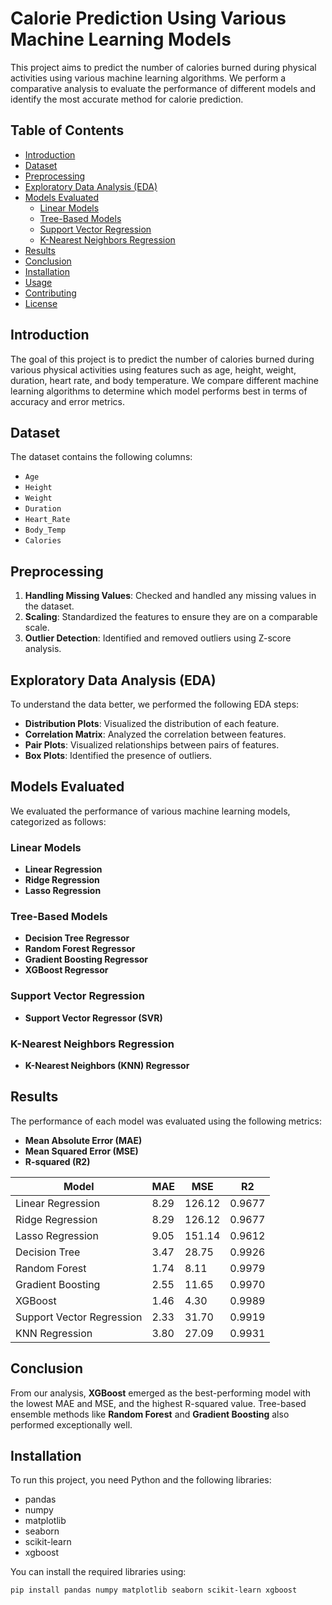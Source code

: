 # Calorie Prediction Using Various Machine Learning Models

This project aims to predict the number of calories burned during physical activities using various machine learning algorithms. We perform a comparative analysis to evaluate the performance of different models and identify the most accurate method for calorie prediction.

## Table of Contents
- [Introduction](#introduction)
- [Dataset](#dataset)
- [Preprocessing](#preprocessing)
- [Exploratory Data Analysis (EDA)](#exploratory-data-analysis-eda)
- [Models Evaluated](#models-evaluated)
  - [Linear Models](#linear-models)
  - [Tree-Based Models](#tree-based-models)
  - [Support Vector Regression](#support-vector-regression)
  - [K-Nearest Neighbors Regression](#k-nearest-neighbors-regression)
- [Results](#results)
- [Conclusion](#conclusion)
- [Installation](#installation)
- [Usage](#usage)
- [Contributing](#contributing)
- [License](#license)

## Introduction
The goal of this project is to predict the number of calories burned during various physical activities using features such as age, height, weight, duration, heart rate, and body temperature. We compare different machine learning algorithms to determine which model performs best in terms of accuracy and error metrics.

## Dataset
The dataset contains the following columns:
- `Age`
- `Height`
- `Weight`
- `Duration`
- `Heart_Rate`
- `Body_Temp`
- `Calories`

## Preprocessing
1. **Handling Missing Values**: Checked and handled any missing values in the dataset.
2. **Scaling**: Standardized the features to ensure they are on a comparable scale.
3. **Outlier Detection**: Identified and removed outliers using Z-score analysis.

## Exploratory Data Analysis (EDA)
To understand the data better, we performed the following EDA steps:
- **Distribution Plots**: Visualized the distribution of each feature.
- **Correlation Matrix**: Analyzed the correlation between features.
- **Pair Plots**: Visualized relationships between pairs of features.
- **Box Plots**: Identified the presence of outliers.

## Models Evaluated
We evaluated the performance of various machine learning models, categorized as follows:

### Linear Models
- **Linear Regression**
- **Ridge Regression**
- **Lasso Regression**

### Tree-Based Models
- **Decision Tree Regressor**
- **Random Forest Regressor**
- **Gradient Boosting Regressor**
- **XGBoost Regressor**

### Support Vector Regression
- **Support Vector Regressor (SVR)**

### K-Nearest Neighbors Regression
- **K-Nearest Neighbors (KNN) Regressor**

## Results
The performance of each model was evaluated using the following metrics:
- **Mean Absolute Error (MAE)**
- **Mean Squared Error (MSE)**
- **R-squared (R2)**

| Model                     | MAE      | MSE       | R2     |
|---------------------------|----------|-----------|--------|
| Linear Regression         | 8.29     | 126.12    | 0.9677 |
| Ridge Regression          | 8.29     | 126.12    | 0.9677 |
| Lasso Regression          | 9.05     | 151.14    | 0.9612 |
| Decision Tree             | 3.47     | 28.75     | 0.9926 |
| Random Forest             | 1.74     | 8.11      | 0.9979 |
| Gradient Boosting         | 2.55     | 11.65     | 0.9970 |
| XGBoost                   | 1.46     | 4.30      | 0.9989 |
| Support Vector Regression | 2.33     | 31.70     | 0.9919 |
| KNN Regression            | 3.80     | 27.09     | 0.9931 |

## Conclusion
From our analysis, **XGBoost** emerged as the best-performing model with the lowest MAE and MSE, and the highest R-squared value. Tree-based ensemble methods like **Random Forest** and **Gradient Boosting** also performed exceptionally well.

## Installation
To run this project, you need Python and the following libraries:
- pandas
- numpy
- matplotlib
- seaborn
- scikit-learn
- xgboost

You can install the required libraries using:
```sh
pip install pandas numpy matplotlib seaborn scikit-learn xgboost
